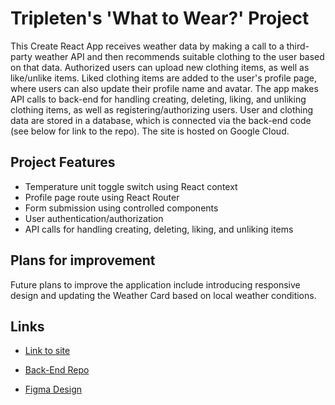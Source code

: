 # Tripleten's 'What to Wear?' Project

This Create React App receives weather data by making a call to a third-party weather API and then recommends suitable clothing to the user based on that data. Authorized users can upload new clothing items, as well as like/unlike items. Liked clothing items are added to the user's profile page, where users can also update their profile name and avatar. The app makes API calls to back-end for handling creating, deleting, liking, and unliking clothing items, as well as registering/authorizing users. User and clothing data are stored in a database, which is connected via the back-end code (see below for link to the repo). The site is hosted on Google Cloud. 

## Project Features

- Temperature unit toggle switch using React context
- Profile page route using React Router
- Form submission using controlled components
- User authentication/authorization 
- API calls for handling creating, deleting, liking, and unliking items

## Plans for improvement 

Future plans to improve the application include introducing responsive design and updating the Weather Card based on local weather conditions.

## Links

- [Link to site](https://www.wtwr.mnode.net/)

- [Back-End Repo](https://github.com/toriroe/se_project_express)

- [Figma Design](https://www.figma.com/file/DTojSwldenF9UPKQZd6RRb/Sprint-10%3A-WTWR)
